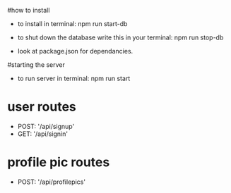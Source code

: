 #how to install  

 * to install in terminal:  npm run start-db   

 * to shut down the database write this in your terminal: npm run stop-db  

 * look at package.json for dependancies.   

#starting the server

 * to run server in terminal: npm run start  

# user routes

 * POST: '/api/signup'    
 * GET: '/api/signin'  

# profile pic routes

 * POST: '/api/profilepics'     
